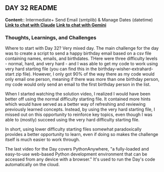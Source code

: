 ## DAY 32 README

**Content:**: Intermediate+ Send Email (smtplib) & Manage Dates (datetime)\
[**Link to chat with Claude**](https://claude.ai/share/601ab988-2e4c-44b1-806a-1e17f62b0909)
[**Link to chat with Gemini**](https://g.co/gemini/share/2cd2e7edb8b6)
<br>

### **Thoughts, Learnings, and Challenges**
Where to start with Day 32? Very mixed day. The main challenge for the day was to create a script to send a happy birthday email based on a csv file containing names, emails, and birthdates. THere were three difficulty levels - normal, hard, and very hard - and I was able to get my code to work using very hard starting file (you can find this in the birthday-wisher-extrahard-start zip file). However, I only got 90% of the way there as my code would only email one person, meaning if there was more than one birthday person, my code would only send an email to the first birthday person in the list.

When I started watching the solution video, I realized I would have been better off using the normal difficulty starting file. It contained more hints which would have served as a better way of refreshing and reviewing previously learned concepts. Instead, by using the very hard starting file, I missed out on this opportunity to reinforce key topics, even though I was able to (mostly) succeed using the very hard difficulty starting file.

In short, using lower difficulty starting files somewhat paradoxically provides a better opportunity to learn, even if doing so makes the challenge itself is much easier to work through.

The last video for the Day covers PythonAnywhere, "a fully-loaded and easy-to-use web-based Python development environment that can be accessed from any device with a browser." It's used to run the Day's code automatically on the cloud.